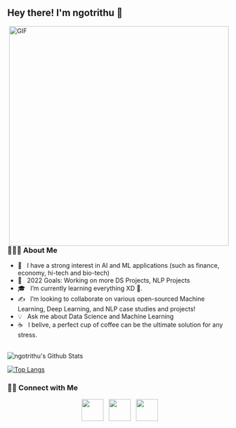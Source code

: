 <h2> Hey there! I'm ngotrithu 👋</h2>
<img align="right" alt="GIF" src="https://raw.githubusercontent.com/Tommy-Ngx/BML_data/main/tommy.gif" width="500"/>

<h3> 👨🏻‍💻 About Me </h3>

- 🔭 &nbsp; I have a strong interest in AI and ML applications (such as finance, economy, hi-tech and bio-tech)
- 🥅 &nbsp; 2022 Goals: Working on more DS Projects, NLP Projects
- 🎓 &nbsp; I’m currently learning everything XD 🤣.
- ✍️ &nbsp; I’m looking to collaborate on various open-sourced Machine Learning, Deep Learning, and NLP case studies and projects!
- 💡 &nbsp; Ask me about Data Science and Machine Learning
- ☕ &nbsp; I belive, a perfect cup of coffee can be the ultimate solution for any stress.
<br>

<img align="center" src="https://github-readme-stats.vercel.app/api?username=ngotrithu&include_all_commits=true&count_private=true&show_icons=true&line_height=20&title_color=7A7ADB&icon_color=2234AE&text_color=D3D3D3&bg_color=0,000000,130F40" alt="ngotrithu's Github Stats">

</br>

[![Top Langs](https://github-readme-stats.vercel.app/api/top-langs/?username=ngotrithu&layout=compact&text_color=daf7dc&bg_color=151515)](https://github.com/ngotrithu/github-readme-stats)


<h3> 🤝🏻 Connect with Me </h3>

<p align="center">
&nbsp; <a href="https://www.instagram.com/ngotrithu/" target="_blank" rel="noopener noreferrer"><img src="https://img.icons8.com/plasticine/100/000000/instagram-new.png" width="50" /></a>  
&nbsp; <a href="https://www.linkedin.com/in/ngotrithu/" target="_blank" rel="noopener noreferrer"><img src="https://img.icons8.com/plasticine/100/000000/linkedin.png" width="50" /></a>
&nbsp; <a href="mailto:ngotrithu121@gmail.com" target="_blank" rel="noopener noreferrer"><img src="https://img.icons8.com/plasticine/100/000000/gmail.png"  width="50" /></a>
</p>
